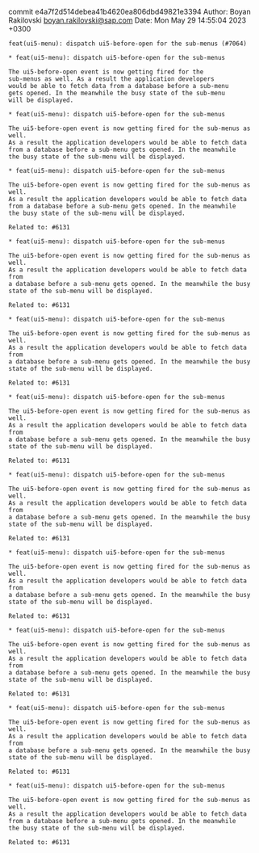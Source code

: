 commit e4a7f2d514debea41b4620ea806dbd49821e3394
Author: Boyan Rakilovski <boyan.rakilovski@sap.com>
Date:   Mon May 29 14:55:04 2023 +0300

    feat(ui5-menu): dispatch ui5-before-open for the sub-menus (#7064)
    
    * feat(ui5-menu): dispatch ui5-before-open for the sub-menus
    
    The ui5-before-open event is now getting fired for the
    sub-menus as well. As a result the application developers
    would be able to fetch data from a database before a sub-menu
    gets opened. In the meanwhile the busy state of the sub-menu
    will be displayed.
    
    * feat(ui5-menu): dispatch ui5-before-open for the sub-menus
    
    The ui5-before-open event is now getting fired for the sub-menus as well.
    As a result the application developers would be able to fetch data
    from a database before a sub-menu gets opened. In the meanwhile
    the busy state of the sub-menu will be displayed.
    
    * feat(ui5-menu): dispatch ui5-before-open for the sub-menus
    
    The ui5-before-open event is now getting fired for the sub-menus as well.
    As a result the application developers would be able to fetch data
    from a database before a sub-menu gets opened. In the meanwhile
    the busy state of the sub-menu will be displayed.
    
    Related to: #6131
    
    * feat(ui5-menu): dispatch ui5-before-open for the sub-menus
    
    The ui5-before-open event is now getting fired for the sub-menus as well.
    As a result the application developers would be able to fetch data from
    a database before a sub-menu gets opened. In the meanwhile the busy
    state of the sub-menu will be displayed.
    
    Related to: #6131
    
    * feat(ui5-menu): dispatch ui5-before-open for the sub-menus
    
    The ui5-before-open event is now getting fired for the sub-menus as well.
    As a result the application developers would be able to fetch data from
    a database before a sub-menu gets opened. In the meanwhile the busy
    state of the sub-menu will be displayed.
    
    Related to: #6131
    
    * feat(ui5-menu): dispatch ui5-before-open for the sub-menus
    
    The ui5-before-open event is now getting fired for the sub-menus as well.
    As a result the application developers would be able to fetch data from
    a database before a sub-menu gets opened. In the meanwhile the busy
    state of the sub-menu will be displayed.
    
    Related to: #6131
    
    * feat(ui5-menu): dispatch ui5-before-open for the sub-menus
    
    The ui5-before-open event is now getting fired for the sub-menus as well.
    As a result the application developers would be able to fetch data from
    a database before a sub-menu gets opened. In the meanwhile the busy
    state of the sub-menu will be displayed.
    
    Related to: #6131
    
    * feat(ui5-menu): dispatch ui5-before-open for the sub-menus
    
    The ui5-before-open event is now getting fired for the sub-menus as well.
    As a result the application developers would be able to fetch data from
    a database before a sub-menu gets opened. In the meanwhile the busy
    state of the sub-menu will be displayed.
    
    Related to: #6131
    
    * feat(ui5-menu): dispatch ui5-before-open for the sub-menus
    
    The ui5-before-open event is now getting fired for the sub-menus as well.
    As a result the application developers would be able to fetch data from
    a database before a sub-menu gets opened. In the meanwhile the busy
    state of the sub-menu will be displayed.
    
    Related to: #6131
    
    * feat(ui5-menu): dispatch ui5-before-open for the sub-menus
    
    The ui5-before-open event is now getting fired for the sub-menus as well.
    As a result the application developers would be able to fetch data from
    a database before a sub-menu gets opened. In the meanwhile the busy
    state of the sub-menu will be displayed.
    
    Related to: #6131
    
    * feat(ui5-menu): dispatch ui5-before-open for the sub-menus
    
    The ui5-before-open event is now getting fired for the sub-menus as well.
    As a result the application developers would be able to fetch data
    from a database before a sub-menu gets opened. In the meanwhile
    the busy state of the sub-menu will be displayed.
    
    Related to: #6131
